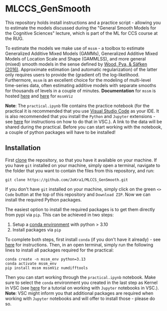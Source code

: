 # MLCCS_GenSmooth

This repository holds install instructions and a practice script - allowing you to estimate the models discussed during the
"General Smooth Models for the Cognitive Sciences" lecture, which is part of the ML for CCS course at the RUG.

To estimate the models we make use of ``mssm`` - a toolbox to estimate Generalized Additive Mixed Models (GAMMs),
Generalized Additive Mixed Models of Location Scale and Shape (GAMMLSS), and more general (mixed) smooth models in the sense defined
by [Wood, Pya, & Säfken (2016)](https://doi.org/10.1080/01621459.2016.1180986). Approximate estimation (and automatic regularization) of the latter only requires users to provide the (gradient of) the log-likelihood. Furthermore, ``mssm`` is an excellent choice for the modeling of multi-level time-series data, often estimating additive models with separate smooths for thousands of levels in a couple of minutes. **Documentation** for ``mssm`` is hosted [here](https://jokra1.github.io/mssm/index.html) and [here](https://jokra1.github.io/mssm_tutorials/index.html) for ``mssmViz``

**Note**: The ``practical.ipynb`` file contains the practice notebook (for the practical it is recommended that you use [Visual Studio Code](https://code.visualstudio.com)
as your IDE. It is also recommended that you install the ``Python`` and ``Jupyter`` extensions - see [here](https://code.visualstudio.com/docs/editor/extension-marketplace)
for instructions on how to do that in VSC.). A link to the data will be shared during the practical. Before you can start working with the notebook, a couple of python packages
will have to be installed!

## Installation

First [clone](https://docs.github.com/en/repositories/creating-and-managing-repositories/cloning-a-repository) the repository, so that you have it available on your machine. If you have ``git`` installed on your machine, simply open a terminal, navigate to the folder that you want to contain the files from this repository, and run:

```
git clone https://github.com/JoKra1/MLCCS_GenSmooth.git
```

If you don't have ``git`` installed on your machine, simply click on the green ``<> Code`` button at the top of this repository and ``Download ZIP``. Now we can install the required Python packages.

The easiest option to install the required packages is to get them directly from pypi via ``pip``. This can be achieved in two steps:

1) Setup a [conda environment](https://docs.conda.io/projects/conda/en/latest/user-guide/tasks/manage-environments.html) with python > 3.10
2) Install packages via ``pip``

To complete both steps, first install ``conda`` (if you don't have it already) - see [here](https://docs.conda.io/projects/conda/en/latest/user-guide/getting-started.html) for instructions. Then,
in an open terminal, simply run the following lines to install all packages required for the practical:

```
conda create -n mssm_env python=3.13
conda activate mssm_env
pip install mssm mssmViz numdifftools
```

Then you can start working through the ``practical.ipynb`` notebook. Make sure to select the ``conda`` environment you created in the last step as Kernel
in VSC (see [here](https://code.visualstudio.com/docs/datascience/jupyter-notebooks) for a tutorial on working with ``Jupyter`` notebooks in VSC.). **Note**: VSC might inform you that
additional packages are required when working with ``Jupyter`` notebooks and will offer to install those - please do so.
